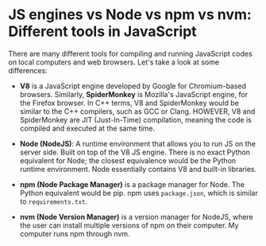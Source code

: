 # JS engines vs Node vs npm vs nvm: Different tools in JavaScript

There are many different tools for compiling and running JavaScript codes on local computers and web browsers. Let's take a look at some differences:

- **V8** is a JavaScript engine developed by Google for Chromium-based browsers. Similarly, **SpiderMonkey** is Mozilla's JavaScript engine, for the Firefox browser. In C++ terms, V8 and SpiderMonkey would be similar to the C++ compilers, such as GCC or Clang. HOWEVER, V8 and SpiderMonkey are JIT (Just-In-Time) compilation, meaning the code is compiled and executed at the same time.

- **Node (NodeJS)**: A runtime environment that allows you to run JS on the server side. Built on top of the V8 JS engine. There is no exact Python equivalent for Node; the closest equivalence would be the Python runtime environment. Node essentially contains V8 and built-in libraries.

- **npm (Node Package Manager)** is a package manager for Node. The Python equivalent would be pip. npm uses `package.json`, which is similar to `requirements.txt`.

- **nvm (Node Version Manager)** is a version manager for NodeJS, where the user can install multiple versions of npm on their computer. My computer runs npm through nvm.